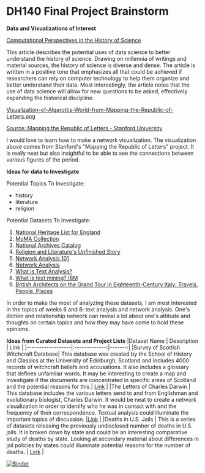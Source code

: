 # DH140 Final Project Brainstorm

**Data and Visualizations of Interest**

[Computational Perspectives in the History of Science](https://doi.org/10.1086/669891)

This article describes the potential uses of data science to better understand the history of science. Drawing on millennia of writings and material sources, the history of science is diverse and dense. The article is written in a positive tone that emphasizes all that could be achieved if researchers can rely on computer technology to help them organize and better understand their data. Most interestingly, the article notes that the use of data science will allow for new questions to be asked, effectively expanding the historical discipline.

[Visualization-of-Algarottis-World-from-Mapping-the-Republic-of-Letters.png](attachment:Visualization-of-Algarottis-World-from-Mapping-the-Republic-of-Letters.png)

[Source: Mapping the Republic of Letters - Stanford University](http://republicofletters.stanford.edu/)

I would love to learn how to make a network visualization. The visualization above comes from Stanford's "Mapping the Republic of Letters" project. It is really neat but also insightful to be able to see the connections between various figures of the period.

**Ideas for data to Investigate**

Potential Topics To Investigate:
* history
* literature
* religion


Potential Datasets To Investigate:
1. [National Heritage List for England](https://historicengland.org.uk/listing/the-list/)
2. [MoMA Collection](https://zenodo.org/record/164027#.Y8Li--zMKb8)
3. [National Archives Catalog](https://www.archives.gov/developer/national-archives-catalog-dataset)
4. [Religion and Literature's Unfinished Story](https://www.jstor.org/stable/25676899)
5. [Network Analysis 101](https://cphss.wustl.edu/methodsandstrategies/social-network-analysis/network-analysis-101/)
6. [Network Analysis](https://web.stanford.edu/class/cs102/lectureslides/NetworksSlides.pdf)
7. [What is Text Analysis?](https://www.ceu.edu/tanad/what)
8. [What is text mining? IBM](https://www.ibm.com/topics/text-mining)
9. [British Architects on the Grand Tour in Eighteenth-Century Italy: Travels, People, Places](https://purl.stanford.edu/ct765rs0222)

In order to make the most of analyzing these datasets, I am most interested in the topics of weeks 6 and 8: text analysis and network analysis. One's diction and relationship network can reveal a lot about one's attitude and thoughts on certain topics and how they may have come to hold these opinions.

**Ideas from Curated Datasets and Project Lists**
|Dataset Name      | Description   | Link   |
|------------------|:-------------:|-------:|
|Survey of Scottish Witchcraft Database| This database was created by the School of History and Classics at the University of Edinburgh, Scotland and includes 4000 records of witchcraft beliefs and accusations. It also includes a glossary that defines unfamiliar words. It may be interesting to create a map and investigate if the documents are concentrated in specific areas of Scotland and the potential reasons for this.| [Link](http://witches.shca.ed.ac.uk/) |
|The Letters of Charles Darwin | This database includes the various letters send to and from Englishman and evolutionary biologist, Charles Darwin. It would be neat to create a network visualization in order to identify who he was in contact with and the frequency of their correspondence. Textual analysis could illuminate the important topics of discussion.  |[Link](https://www.darwinproject.ac.uk/letters/darwins-letters-timeline)   |
|Deaths in U.S. Jails      | This is a series of datasets releasing the previously undisclosed number of deaths in U.S. jails. It is broken down by state and could be an interesting comparative study of deaths by state. Looking at secondary material about differences in jail policies by states could illuminate potential reasons for the number of deaths. | [Link](https://www.reuters.com/investigates/special-report/usa-jails-graphic/)   |


[![Binder](https://mybinder.org/badge_logo.svg)](https://mybinder.org/v2/gh/kcoo24/HEAD)

